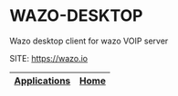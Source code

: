 # WAZO-DESKTOP
 
 Wazo desktop client for wazo VOIP server
 
 SITE: https://wazo.io

 | [Applications](https://portable-linux-apps.github.io/apps.html) | [Home](https://portable-linux-apps.github.io)
 | --- | --- |

